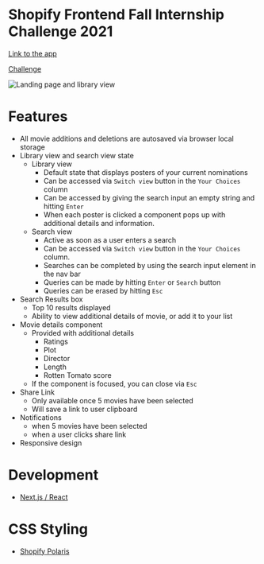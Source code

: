 # Shopify Frontend Fall Internship Challenge 2021

[Link to the app](https://shopify.tyrus.im/)

[Challenge](https://docs.google.com/document/d/1SdR9rQpocsH5rPTOcxr9noqHRld5NJlylKO9Hf94U8U/edit#heading=h.31w9woubunro)

![Landing page and library view](https://s3.us-west-2.amazonaws.com/secure.notion-static.com/d1c92f88-20b5-4e3c-b409-2e262097acb1/Untitled.png?X-Amz-Algorithm=AWS4-HMAC-SHA256&X-Amz-Credential=AKIAT73L2G45O3KS52Y5%2F20210509%2Fus-west-2%2Fs3%2Faws4_request&X-Amz-Date=20210509T234859Z&X-Amz-Expires=86400&X-Amz-Signature=379e6a8dfd31749f65f73bcbe3bc9437409c3ad5ff38b0f84b240a81225debd3&X-Amz-SignedHeaders=host&response-content-disposition=filename%20%3D%22Untitled.png%22)

# Features

- All movie additions and deletions are autosaved via browser local storage
- Library view and search view state
    - Library view
        - Default state that displays posters of your current nominations
        - Can be accessed via `Switch view` button in the `Your Choices` column
        - Can be accessed by giving the search input an empty string and hitting `Enter`
        - When each poster is clicked a component pops up with additional details and information.
    - Search view
        - Active as soon as a user enters a search
        - Can be accessed via `Switch view` button in the `Your Choices` column.
        - Searches can be completed by using the search input element in the nav bar
        - Queries can be made by hitting `Enter` or `Search` button
        - Queries can be erased by hitting `Esc`
- Search Results box
    - Top 10 results displayed
    - Ability to view additional details of movie, or add it to your list
- Movie details component
    - Provided with additional details
        - Ratings
        - Plot
        - Director
        - Length
        - Rotten Tomato score
    - If the component is focused, you can close via `Esc`
- Share Link
    - Only available once 5 movies have been selected
    - Will save a link to user clipboard
- Notifications
    - when 5 movies have been selected
    - when a user clicks share link
- Responsive design

# Development

- [Next.js / React](https://nextjs.org/)

# CSS Styling

- [Shopify Polaris](https://github.com/Shopify/polaris-tokens)

